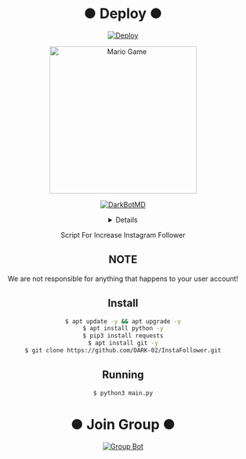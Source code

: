 <div align="center">

# ● Deploy ●
[![Deploy](https://www.herokucdn.com/deploy/button.svg)](https://heroku.com/deploy?template=https://github.com/DARK-02/DarkBotMD)
</div>
<div align="center">
<img src="https://github.com/TheDudeThatCode/TheDudeThatCode/blob/master/Assets/Developer.gif" alt="Mario Game" width="300" />
<div align="center">
<p align="center">
<a href="#"><img title="DarkBotMD" src="https://img.shields.io/badge/Bot MultiDevice-green?colorA=%23ff0000&colorB=%23017e40&style=for-the-badge"></a>
</p>
<p align="center">
</p>
<p align="center">
</p>
</div>

 <details>
 
</details>
 
Script For Increase Instagram Follower
  
## NOTE
We are not responsible for anything that happens to your user account!

## Install

```bash
$ apt update -y && apt upgrade -y
$ apt install python -y
$ pip3 install requests
$ apt install git -y
$ git clone https://github.com/DARK-02/InstaFollower.git
```
## Running

```bash
$ python3 main.py
```
<div align="center">

# ● Join Group ●
[![Group Bot](https://img.shields.io/badge/WhatsApp%20Group-25D366?style=for-the-badge&logo=whatsapp&logoColor=white)](https://chat.whatsapp.com/GfDPRMb91AD8UXpD2jbJVD)

</div>
